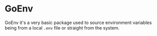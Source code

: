 # GoEnv

GoEnv it's a very basic package used to source environment variables being from a local `.env` file or straight from the system.
